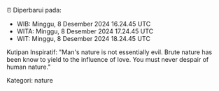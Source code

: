 ⏰ Diperbarui pada:
- WIB: Minggu, 8 Desember 2024 16.24.45 UTC
- WITA: Minggu, 8 Desember 2024 17.24.45 UTC
- WIT: Minggu, 8 Desember 2024 18.24.45 UTC

Kutipan Inspiratif:
"Man's nature is not essentially evil. Brute nature has been know to yield to the influence of love. You must never despair of human nature."


Kategori: nature

